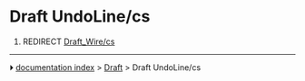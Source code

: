 # Draft UndoLine/cs
1.  REDIRECT [Draft_Wire/cs](Draft_Wire/cs.md)



---
⏵ [documentation index](../README.md) > [Draft](Draft_Workbench.md) > Draft UndoLine/cs

